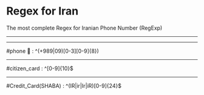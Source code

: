# Regex for Iran
The most complete Regex for Iranian Phone Number (RegExp)
<hr>
<hr>

#phone :iphone: : ^(\+989|09)[0-3][0-9]{8})

<hr>

#citizen_card : ^[0-9]{10}$

<hr>

#Credit_Card(SHABA) : ^(IR|ir|Ir|iR)[0-9]{24}$

